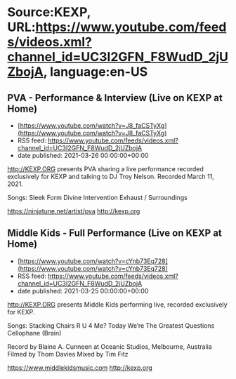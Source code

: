 # Source:KEXP, URL:https://www.youtube.com/feeds/videos.xml?channel_id=UC3I2GFN_F8WudD_2jUZbojA, language:en-US

## PVA - Performance & Interview (Live on KEXP at Home)
 - [https://www.youtube.com/watch?v=J8_faCSTyXg](https://www.youtube.com/watch?v=J8_faCSTyXg)
 - RSS feed: https://www.youtube.com/feeds/videos.xml?channel_id=UC3I2GFN_F8WudD_2jUZbojA
 - date published: 2021-03-26 00:00:00+00:00

http://KEXP.ORG presents PVA sharing a live performance recorded exclusively for KEXP and talking to DJ Troy Nelson. Recorded March 11, 2021.

Songs:
Sleek Form
Divine Intervention 
Exhaust / Surroundings

https://ninjatune.net/artist/pva
http://kexp.org

## Middle Kids - Full Performance (Live on KEXP at Home)
 - [https://www.youtube.com/watch?v=cYnb73Eq728](https://www.youtube.com/watch?v=cYnb73Eq728)
 - RSS feed: https://www.youtube.com/feeds/videos.xml?channel_id=UC3I2GFN_F8WudD_2jUZbojA
 - date published: 2021-03-25 00:00:00+00:00

http://KEXP.ORG presents Middle Kids performing live, recorded exclusively for KEXP.

Songs:
Stacking Chairs
R U 4 Me?
Today We’re The Greatest
Questions
Cellophane (Brain)

Record by Blaine A. Cunneen at Oceanic Studios, Melbourne, Australia
Filmed by Thom Davies
Mixed by Tim Fitz

https://www.middlekidsmusic.com
http://kexp.org

